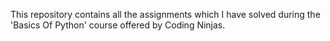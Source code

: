 This repository contains all the assignments which I have solved during the 'Basics Of Python' course offered by Coding Ninjas.
